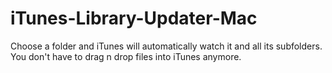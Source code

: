 iTunes-Library-Updater-Mac
==========================

Choose a folder and iTunes will automatically watch it and all its subfolders. 
<br/>You don't have to drag n drop files into iTunes anymore.
